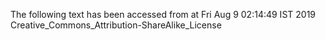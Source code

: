 The following text has been accessed from at Fri Aug 9 02:14:49 IST 2019
Creative_Commons_Attribution-ShareAlike_License
